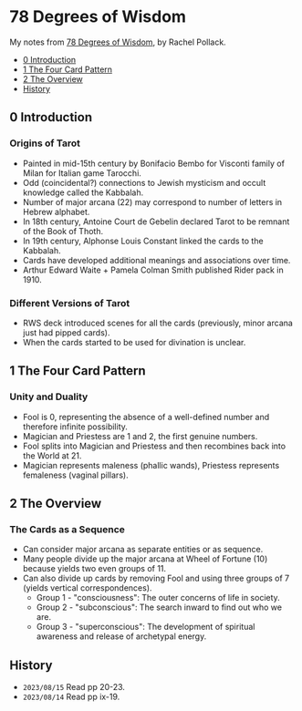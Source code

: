 # 78 Degrees of Wisdom
My notes from [78 Degrees of Wisdom](https://www.goodreads.com/book/show/344574.Seventy_Eight_Degrees_of_Wisdom), by Rachel Pollack.

<!-- MarkdownTOC levels="1,2" -->

- [0 Introduction](#0-introduction)
- [1 The Four Card Pattern](#1-the-four-card-pattern)
- [2 The Overview](#2-the-overview)
- [History](#history)

<!-- /MarkdownTOC -->



## 0 Introduction
### Origins of Tarot
- Painted in mid-15th century by Bonifacio Bembo for Visconti family of Milan for Italian game Tarocchi.
- Odd (coincidental?) connections to Jewish mysticism and occult knowledge called the Kabbalah.
- Number of major arcana (22) may correspond to number of letters in Hebrew alphabet.
- In 18th century, Antoine Court de Gebelin declared Tarot to be remnant of the Book of Thoth.
- In 19th century, Alphonse Louis Constant linked the cards to the Kabbalah.
- Cards have developed additional meanings and associations over time.
- Arthur Edward Waite + Pamela Colman Smith published Rider pack in 1910.

### Different Versions of Tarot
- RWS deck introduced scenes for all the cards (previously, minor arcana just had pipped cards).
- When the cards started to be used for divination is unclear.



## 1 The Four Card Pattern
### Unity and Duality
- Fool is 0, representing the absence of a well-defined number and therefore infinite possibility.
- Magician and Priestess are 1 and 2, the first genuine numbers.
- Fool splits into Magician and Priestess and then recombines back into the World at 21.
- Magician represents maleness (phallic wands), Priestess represents femaleness (vaginal pillars).



## 2 The Overview
### The Cards as a Sequence
- Can consider major arcana as separate entities or as sequence.
- Many people divide up the major arcana at Wheel of Fortune (10) because yields two even groups of 11.
- Can also divide up cards by removing Fool and using three groups of 7 (yields vertical correspondences).
    + Group 1 - "consciousness": The outer concerns of life in society.
    + Group 2 - "subconscious": The search inward to find out who we are.
    + Group 3 - "superconscious": The development of spiritual awareness and release of archetypal energy.



## History
- `2023/08/15` Read pp 20-23.
- `2023/08/14` Read pp ix-19.
